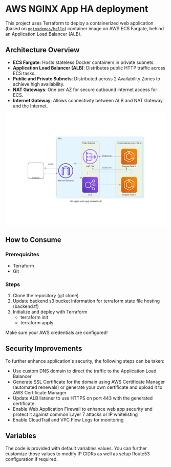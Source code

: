 # AWS NGINX App HA deployment

This project uses Terraform to deploy a containerized web application (based on [`nginxdemos/hello`](https://hub.docker.com/r/nginxdemos/hello)) container image on AWS ECS Fargate, behind an  Application Load Balancer (ALB).

## Architecture Overview

- **ECS Fargate**: Hosts stateless Docker containers in private subnets.
- **Application Load Balancer (ALB)**: Distributes public HTTP traffic across ECS tasks.
- **Public and Private Subnets**: Distributed across 2 Availability Zones to achieve high availability.
- **NAT Gateways**: One per AZ for secure outbound internet access for ECS.
- **Internet Gateway**: Allows connectivity between ALB and NAT Gateway and the Internet.

<picture>
    <img src="aws_architecture.png" style="width:auto;"/>
</picture>

## How to Consume

### Prerequisites

- Terraform
- Git

### Steps
1. Clone the repository (git clone)
2. Update backend s3 bucket information for terraform state file hosting (backend.tf)
3. Initialize and deploy with Terraform
    - terraform init
    - terraform apply

Make sure your AWS credentials are configured!

## Security Improvements

To further enhance application's security, the following steps can be taken:
- Use custom DNS domain to direct the traffic to the Application Load Balancer
- Generate SSL Certificate for the domain using AWS Certificate Manager (automated renewals) or generate your own certificate and upload it to AWS Certificate Manager
- Update ALB listener to use HTTPS on port 443 with the generated certificate
- Enable Web Application Firewall to enhance web app security and protect it against common Layer 7 attacks or IP whitelisting
- Enable CloudTrail and VPC Flow Logs for monitoring

## Variables

The code is provided with default variables values. You can further customize those values to modify IP CIDRs as well as setup Route53 configuration if required.